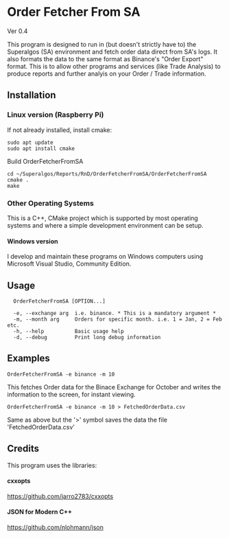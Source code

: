# Order Fetcher From SA
Ver 0.4 <br>

This program is designed to run in (but doesn't strictly have to) the Superalgos (SA) environment and fetch order data direct from SA's logs. It also formats the data to the same format as Binance's "Order Export" format. This is to allow other programs and services (like Trade Analysis) to produce reports and further analyis on your Order / Trade information.
## Installation
### Linux version (Raspberry Pi)
If not already installed, install cmake:
```
sudo apt update
sudo apt install cmake
```
Build OrderFetcherFromSA
```
cd ~/Superalgos/Reports/RnD/OrderFetcherFromSA/OrderFetcherFromSA
cmake .
make
```
### Other Operating Systems
This is a C++, CMake project which is supported by most operating systems and where a simple development environment can be setup.
#### Windows version
I develop and maintain these programs on Windows computers using Microsoft Visual Studio, Community Edition.
## Usage
```
  OrderFetcherFromSA [OPTION...]

  -e, --exchange arg  i.e. binance. * This is a mandatory argument *
  -m, --month arg     Orders for specific month. i.e. 1 = Jan, 2 = Feb etc.
  -h, --help          Basic usage help
  -d, --debug         Print long debug information
```
## Examples
```
OrderFetcherFromSA -e binance -m 10
```
This fetches Order data for the Binace Exchange for October and writes the information to the screen, for instant viewing.

```
OrderFetcherFromSA -e binance -m 10 > FetchedOrderData.csv
```
Same as above but the '>' symbol saves the data the file 'FetchedOrderData.csv'
## Credits
This program uses the libraries:
#### cxxopts
https://github.com/jarro2783/cxxopts
#### JSON for Modern C++
https://github.com/nlohmann/json
